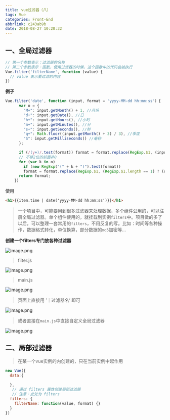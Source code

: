 ```yaml
---
title: vue过滤器（八）
tags: Vue
categories: Front-End
abbrlink: c243ab9b
date: 2018-08-27 10:20:32
---
```


## 一、全局过滤器

```js
// 第一个参数表示：过滤器的名称
// 第二个参数表示：函数，使用过滤器的时候，这个函数中的代码会被执行
Vue.filter('filterName', function (value) {
  // value 表示要过滤的内容
})
```

**例子**

```js
Vue.filter('date', function (input, format = 'yyyy-MM-dd hh:mm:ss'）{
      var o = {
        "M+": input.getMonth() + 1, //月份 
        "d+": input.getDate(), //日 
        "h+": input.getHours(), //小时 
        "m+": input.getMinutes(), //分 
        "s+": input.getSeconds(), //秒 
        "q+": Math.floor((input.getMonth() + 3) / 3), //季度 
        "S": input.getMilliseconds() //毫秒 
      };

      if (/(y+)/.test(format)) format = format.replace(RegExp.$1, (input.getFullYear() + "").substr(4 - RegExp.$1.length));
      // 不够2位的前面补0
      for (var k in o)
        if (new RegExp("(" + k + ")").test(format)) 
        format = format.replace(RegExp.$1, (RegExp.$1.length == 1) ? (o[k]) : (("00" + o[k]).substr(("" + o[k]).length)));
      return format;
    })
```

使用

```html
<h1>{{item.time | date('yyyy-MM-dd hh:mm:ss')}}</h1>
```

> 一个项目中，可能要用到很多过滤器来处理数据，多个组件公用的，可以注册全局过滤器。单个组件使用的，就挂载到实例`filters`中。项目做的多了以后，可以整理一套常用的`filters`，不用反复的写。比如：时间等各种操作，数据格式转化，单位换算，部分数据的`md5`加密等…

**创建一个filters专门放各种过滤器**

![image.png](https://upload-images.jianshu.io/upload_images/1480597-0bab828b656d1753.png?imageMogr2/auto-orient/strip%7CimageView2/2/w/1240)

> filter.js

![image.png](https://upload-images.jianshu.io/upload_images/1480597-2fd4231409acdea4.png?imageMogr2/auto-orient/strip%7CimageView2/2/w/1240)

>  main.js

![image.png](https://upload-images.jianshu.io/upload_images/1480597-631dabdbf85a1bd8.png?imageMogr2/auto-orient/strip%7CimageView2/2/w/1240)

> 页面上直接用 ’｜过滤器名‘ 即可

![image.png](https://upload-images.jianshu.io/upload_images/1480597-0941a212212fa3aa.png?imageMogr2/auto-orient/strip%7CimageView2/2/w/1240)

> 或者直接在`main.js`中直接自定义全局过滤器


![image.png](https://upload-images.jianshu.io/upload_images/1480597-0efefc41d3b8e530.png?imageMogr2/auto-orient/strip%7CimageView2/2/w/1240)


## 二、局部过滤器

> 在某一个vue实例的内创建的，只在当前实例中起作用

```js
new Vue({
  data:{
      
  },
   // 通过 filters 属性创建局部过滤器
   // 注意：此处为 filters
  filters: {
    filterName: function(value, format) {}
  }
})
```
